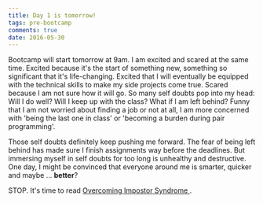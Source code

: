 ```yaml
---
title: Day 1 is tomorrow!
tags: pre-bootcamp
comments: true
date: 2016-05-30
---
```


Bootcamp will start tomorrow at 9am.  I am excited and scared at the same time. Excited because it's the start of something new, something so significant that it's life-changing. Excited that I will eventually be equipped with the technical skills to make my side projects come true. Scared because I am not sure how it will go. So many self doubts pop into my head: Will I do well? Will I keep up with the class? What if I am left behind? Funny that I am not worried about finding a job or not at all, I am more concerned with 'being the last one in class' or 'becoming a burden during pair programming'.  

Those self doubts definitely keep pushing me forward. The fear of being left behind has made sure I finish assignments way before the deadlines.  But immersing myself in self doubts for too long is unhealthy and destructive. One day, I might be convinced that everyone around me is smarter, quicker and maybe ... __better__? 

STOP.  It's time to read <a href="https://medium.com/@aliciatweet/overcoming-impostor-syndrome-bdae04e46ec5#.3r3pu0gp7" target="_blank"> Overcoming Impostor Syndrome </a>.
